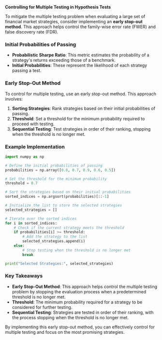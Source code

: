 **Controlling for Multiple Testing in Hypothesis Tests**

To mitigate the multiple testing problem when evaluating a large set of financial market strategies, consider implementing an **early stop-out method**. This approach helps control the family-wise error rate (FWER) and false discovery rate (FDR).

### Initial Probabilities of Passing

- **Probabilistic Sharpe Ratio**: This metric estimates the probability of a strategy's returns exceeding those of a benchmark.
- **Initial Probabilities**: These represent the likelihood of each strategy passing a test.

### Early Stop-Out Method

To control for multiple testing, use an early stop-out method. This approach involves:

1.  **Sorting Strategies**: Rank strategies based on their initial probabilities of passing.
2.  **Threshold**: Set a threshold for the minimum probability required to proceed with testing.
3.  **Sequential Testing**: Test strategies in order of their ranking, stopping when the threshold is no longer met.

### Example Implementation

```python
import numpy as np

# Define the initial probabilities of passing
probabilities = np.array([0.8, 0.7, 0.9, 0.6, 0.5])

# Set the threshold for the minimum probability
threshold = 0.7

# Sort the strategies based on their initial probabilities
sorted_indices = np.argsort(probabilities)[::-1]

# Initialize the list to store the selected strategies
selected_strategies = []

# Iterate over the sorted indices
for i in sorted_indices:
    # Check if the current strategy meets the threshold
    if probabilities[i] >= threshold:
        # Add the strategy to the list
        selected_strategies.append(i)
    else:
        # Stop testing when the threshold is no longer met
        break

print("Selected Strategies:", selected_strategies)
```

### Key Takeaways

-   **Early Stop-Out Method**: This approach helps control the multiple testing problem by stopping the evaluation process when a predetermined threshold is no longer met.
-   **Threshold**: The minimum probability required for a strategy to be considered for further testing.
-   **Sequential Testing**: Strategies are tested in order of their ranking, with the process stopping when the threshold is no longer met.

By implementing this early stop-out method, you can effectively control for multiple testing and focus on the most promising strategies.